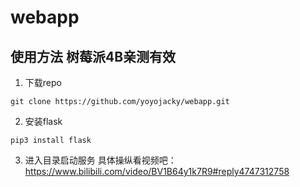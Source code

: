 # webapp
## 使用方法 树莓派4B亲测有效
1. 下载repo
```
git clone https://github.com/yoyojacky/webapp.git
```
2. 安装flask
```
pip3 install flask 
```
3. 进入目录启动服务
具体操纵看视频吧： https://www.bilibili.com/video/BV1B64y1k7R9#reply4747312758
